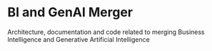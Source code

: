 # BI and GenAI Merger
Architecture, documentation and code related to merging Business Intelligence and Generative Artificial Intelligence
